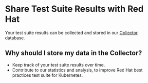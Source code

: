 # Share Test Suite Results with Red Hat

Your test suite results can be collected and stored in our
[Collector](https://github.com/test-network-function/collector) database.

## Why should I store my data in the Collector?

* Keep track of your test suite results over time.
* Contribute to our statistics and analysis,
to improve Red Hat best practices test suite for Kubernetes.
